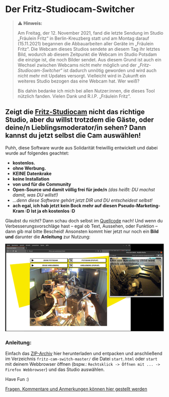 # Der Fritz-Studiocam-Switcher

>:warning: **Hinweis:**
>
>Am Freitag, der 12. November 2021, fand die letzte Sendung im Studio „Fräulein Fritz“ in Berlin-Kreuzberg statt und am Montag darauf (15.11.2021) begannen die Abbauarbeiten aller Geräte im „Fräulein Fritz“. Die Webcam dieses Studios sendete an diesem Tag ihr letztes Bild, wodurch ab diesem Zeitpunkt die Webcam im Studio Potsdam die einzige ist, die noch Bilder sendet. Aus diesem Grund ist auch ein Wechsel zwischen Webcams nicht mehr möglich und der „_Fritz-Studiocam-Switcher_“ ist dadurch unnötig geworden und wird auch nicht mehr mit Updates versorgt. Vielleicht wird in Zukunft ein weiteres Studio bezogen das eine Webcam hat. Wer weiß?
>
>Bis dahin bedanke ich mich bei allen Nutzer:innen, die dieses Tool nützlich fanden. Vielen Dank und R.I.P. „Fräulein Fritz“.


## Zeigt die [Fritz-Studiocam] nicht das richtige Studio, aber du willst trotzdem die Gäste, oder deine/n Lieblingsmoderator/in sehen? Dann kannst du jetzt selbst die Cam auswählen!

Puhh, diese Software wurde aus Solidarität freiwillig entwickelt und dabei wurde auf folgendes geachtet:

- **kostenlos.**
- **ohne Werbung.**
- **KEINE Datenkrake**
- **keine Installation**
- **von und für die Community**
- **Open-Source und damit völlig frei für jede/n** *(das heißt: DU machst damit, was DU willst!)*
- *…denn diese Software gehört jetzt DIR und DU entscheidest selbst!*
- **ach egal, ich hab jetzt kein Bock mehr auf diesen Pseudo-Marketing-Kram :D Ist ja eh kostenlos :D** 

Glaubst du nicht? Dann schau doch selbst im [Quellcode](https://github.com/ronsn/fritz-cam-switch) nach! Und wenn du Verbesserungsvorschläge hast – egal ob Text, Aussehen, oder Funktion – dann gib mal bitte Bescheid! Ansonsten kommt hier jetzt nur noch ein **Bild und** darunter die **Anleitung** zur Nutzung:



![This is a screenshot how it looks like][screenshot]



### Anleitung:
Einfach das [ZIP-Archiv] hier herunterladen und entpacken und anschließend im Verzeichnis <code>fritz-cam-switch-master/</code> die Datei <code>start.html</code> oder <code>start</code> mit deinem Webbrowser öffnen (bspw.: <code>Rechtsklick -> Öffnen mit ... -> Firefox Webbrowser</code>) und das Studio auswählen.

Have Fun :)

[Fragen, Kommentare und Anmerkungen können hier gestellt werden]



[Fritz-Studiocam]: https://www.fritz.de/sehen-und-hoeren/studiocam/
[screenshot]: https://github.com/ronsn/fritz-cam-switch/raw/master/src/img/fritz_cam_switch_screenshot.png "Screenshoot"
[ZIP-Archiv]: https://github.com/ronsn/fritz-cam-switch/archive/master.zip
[Fragen, Kommentare und Anmerkungen können hier gestellt werden]: https://github.com/ronsn/fritz-cam-switch/issues/1

